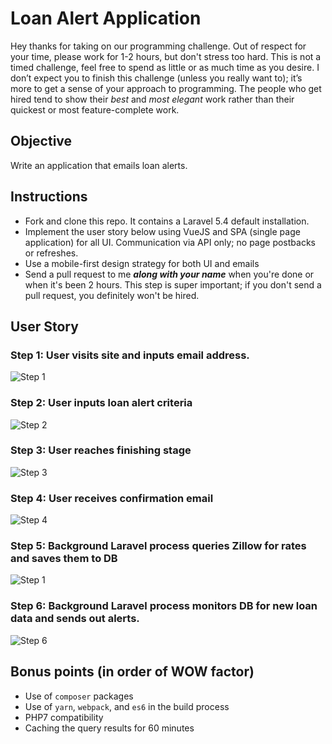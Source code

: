 # Loan Alert Application

Hey thanks for taking on our programming challenge. Out of respect for your time, please work for 1-2 hours, but don't stress too hard. This is not a timed challenge, feel free to spend as little or as much time as you desire. I don’t expect you to finish this challenge (unless you really want to); it’s more to get a sense of your approach to programming. The people who get hired tend to show their *best* and *most elegant* work rather than their quickest or most feature-complete work.

## Objective

Write an application that emails loan alerts.

## Instructions

* Fork and clone this repo. It contains a Laravel 5.4 default installation.
* Implement the user story below using VueJS and SPA (single page application) for all UI. Communication via API only; no page postbacks or refreshes.
* Use a mobile-first design strategy for both UI and emails
* Send a pull request to me ***along with your name*** when you're done or when it's been 2 hours. This step is super important; if you don't send a pull request, you definitely won't be hired.

## User Story

### Step 1: User visits site and inputs email address.

![Step 1](https://raw.githubusercontent.com/benallfree/scraper-spa-test/master/mockups/1.png)

### Step 2: User inputs loan alert criteria

![Step 2](https://raw.githubusercontent.com/benallfree/scraper-spa-test/master/mockups/2.png)

### Step 3: User reaches finishing stage

![Step 3](https://raw.githubusercontent.com/benallfree/scraper-spa-test/master/mockups/3.png)

### Step 4: User receives confirmation email

![Step 4](https://raw.githubusercontent.com/benallfree/scraper-spa-test/master/mockups/4.png)

### Step 5: Background Laravel process queries Zillow for rates and saves them to DB

![Step 1](https://raw.githubusercontent.com/benallfree/scraper-spa-test/master/mockups/5.png)

### Step 6: Background Laravel process monitors DB for new loan data and sends out alerts.

![Step 6](https://raw.githubusercontent.com/benallfree/scraper-spa-test/master/mockups/6.png)


## Bonus points (in order of WOW factor)

* Use of `composer` packages
* Use of `yarn`, `webpack`, and `es6` in the build process
* PHP7 compatibility
* Caching the query results for 60 minutes


